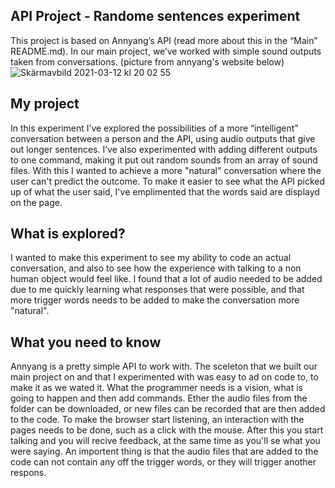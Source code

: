 ## API Project - Randome sentences experiment

This project is based on Annyang’s API (read more about this in the “Main” README.md). In our main project, we’ve worked with simple sound outputs taken from conversations. (picture from annyang's website below)
![Skärmavbild 2021-03-12 kl  20 02 55](https://user-images.githubusercontent.com/78792592/110986538-12cd0780-836e-11eb-9479-35404033d3e9.png)

## My project
In this experiment I’ve explored the possibilities of a more “intelligent” conversation between a person and the API, using audio outputs that give out longer sentences.
I’ve also experimented with adding different outputs to one command, making it put out random sounds from an array of sound files. With this I wanted to achieve a more "natural" conversation where the user can't predict the outcome. 
To make it easier to see what the API picked up of what the user said, I've emplimented that the words said are displayd on the page. 

## What is explored?
I wanted to make this experiment to see my ability to code an actual conversation, and also to see how the experience with talking to a non human object would feel like. I found that a lot of audio needed to be added due to me quickly learning what responses that were possible, and that more trigger words needs to be added to make the conversation more "natural". 

## What you need to know
Annyang is a pretty simple API to work with. The sceleton that we built our main project on and that I experimented with was easy to ad on code to, to make it as we wated it. What the programmer needs is a vision, what is going to happen and then add commands. Ether the audio files from the folder can be downloaded, or new files can be recorded that are then added to the code. To make the browser start listening, an interaction with the pages needs to be done, such as a click with the mouse. After this you start talking and you will recive feedback, at the same time as you'll se what you were saying. 
An importent thing is that the audio files that are added to the code can not contain any off the trigger words, or they will trigger another respons. 

